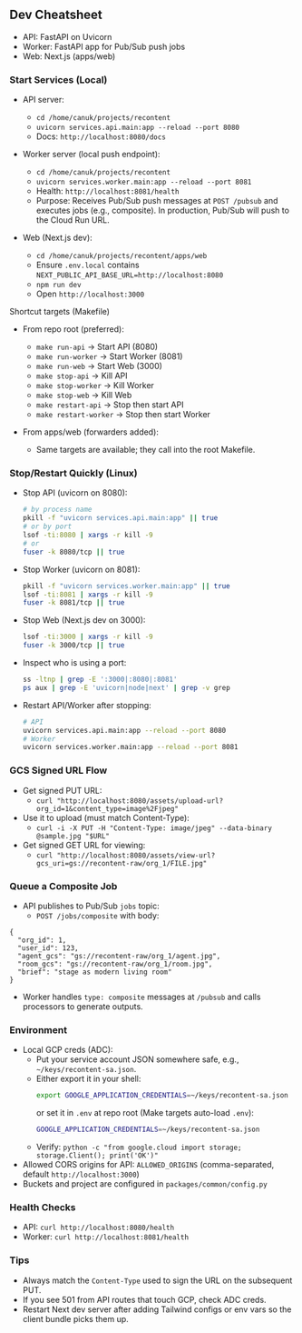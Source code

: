 ## Dev Cheatsheet

- API: FastAPI on Uvicorn
- Worker: FastAPI app for Pub/Sub push jobs
- Web: Next.js (apps/web)

### Start Services (Local)
- API server:
  - `cd /home/canuk/projects/recontent`
  - `uvicorn services.api.main:app --reload --port 8080`
  - Docs: `http://localhost:8080/docs`

- Worker server (local push endpoint):
  - `cd /home/canuk/projects/recontent`
  - `uvicorn services.worker.main:app --reload --port 8081`
  - Health: `http://localhost:8081/health`
  - Purpose: Receives Pub/Sub push messages at `POST /pubsub` and executes jobs (e.g., composite). In production, Pub/Sub will push to the Cloud Run URL.

- Web (Next.js dev):
  - `cd /home/canuk/projects/recontent/apps/web`
  - Ensure `.env.local` contains `NEXT_PUBLIC_API_BASE_URL=http://localhost:8080`
  - `npm run dev`
  - Open `http://localhost:3000`

Shortcut targets (Makefile)
- From repo root (preferred):
  - `make run-api`     → Start API (8080)
  - `make run-worker`  → Start Worker (8081)
  - `make run-web`     → Start Web (3000)
  - `make stop-api`    → Kill API
  - `make stop-worker` → Kill Worker
  - `make stop-web`    → Kill Web
  - `make restart-api` → Stop then start API
  - `make restart-worker` → Stop then start Worker

- From apps/web (forwarders added):
  - Same targets are available; they call into the root Makefile.

### Stop/Restart Quickly (Linux)
- Stop API (uvicorn on 8080):
  ```bash
  # by process name
  pkill -f "uvicorn services.api.main:app" || true
  # or by port
  lsof -ti:8080 | xargs -r kill -9
  # or
  fuser -k 8080/tcp || true
  ```

- Stop Worker (uvicorn on 8081):
  ```bash
  pkill -f "uvicorn services.worker.main:app" || true
  lsof -ti:8081 | xargs -r kill -9
  fuser -k 8081/tcp || true
  ```

- Stop Web (Next.js dev on 3000):
  ```bash
  lsof -ti:3000 | xargs -r kill -9
  fuser -k 3000/tcp || true
  ```

- Inspect who is using a port:
  ```bash
  ss -ltnp | grep -E ':3000|:8080|:8081'
  ps aux | grep -E 'uvicorn|node|next' | grep -v grep
  ```

- Restart API/Worker after stopping:
  ```bash
  # API
  uvicorn services.api.main:app --reload --port 8080
  # Worker
  uvicorn services.worker.main:app --reload --port 8081
  ```

### GCS Signed URL Flow
- Get signed PUT URL:
  - `curl "http://localhost:8080/assets/upload-url?org_id=1&content_type=image%2Fjpeg"`
- Use it to upload (must match Content-Type):
  - `curl -i -X PUT -H "Content-Type: image/jpeg" --data-binary @sample.jpg "$URL"`
- Get signed GET URL for viewing:
  - `curl "http://localhost:8080/assets/view-url?gcs_uri=gs://recontent-raw/org_1/FILE.jpg"`

### Queue a Composite Job
- API publishes to Pub/Sub `jobs` topic:
  - `POST /jobs/composite` with body:
```
{
  "org_id": 1,
  "user_id": 123,
  "agent_gcs": "gs://recontent-raw/org_1/agent.jpg",
  "room_gcs": "gs://recontent-raw/org_1/room.jpg",
  "brief": "stage as modern living room"
}
```
- Worker handles `type: composite` messages at `/pubsub` and calls processors to generate outputs.

### Environment
- Local GCP creds (ADC):
  - Put your service account JSON somewhere safe, e.g., `~/keys/recontent-sa.json`.
  - Either export it in your shell:
    ```bash
    export GOOGLE_APPLICATION_CREDENTIALS=~/keys/recontent-sa.json
    ```
    or set it in `.env` at repo root (Make targets auto-load `.env`):
    ```bash
    GOOGLE_APPLICATION_CREDENTIALS=~/keys/recontent-sa.json
    ```
  - Verify: `python -c "from google.cloud import storage; storage.Client(); print('OK')"`
- Allowed CORS origins for API: `ALLOWED_ORIGINS` (comma-separated, default `http://localhost:3000`)
- Buckets and project are configured in `packages/common/config.py`

### Health Checks
- API: `curl http://localhost:8080/health`
- Worker: `curl http://localhost:8081/health`

### Tips
- Always match the `Content-Type` used to sign the URL on the subsequent PUT.
- If you see 501 from API routes that touch GCP, check ADC creds.
- Restart Next dev server after adding Tailwind configs or env vars so the client bundle picks them up.
